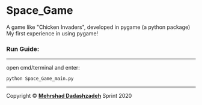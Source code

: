 # Space_Game
A game like "Chicken Invaders", developed in pygame (a python package)\
My first experience in using pygame!

### Run Guide:
--------
open cmd/terminal and enter:
```cmd
python Space_Game_main.py
```
-------
Copyright © **[Mehrshad Dadashzadeh](https://www.linkedin.com/in/mehrshad-dadashzadeh-7053491b3/)** Sprint 2020
